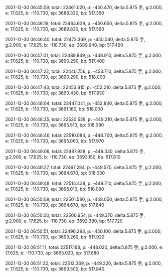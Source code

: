 2021-12-30 06:45:59, total: 22461.020, p: -450.470, delta:5.875 手, g:2.000, e: 17.625, b: -110.730, ep: 3688.330, bp: 517.350

2021-12-30 06:46:19, total: 22464.639, p: -450.650, delta:5.875 手, g:2.000, e: 17.625, b: -110.730, ep: 3689.830, bp: 517.560

2021-12-30 06:46:40, total: 22473.369, p: -450.040, delta:5.875 手, g:2.000, e: 17.625, b: -110.730, ep: 3689.640, bp: 517.460

2021-12-30 06:47:01, total: 22489.849, p: -448.910, delta:5.875 手, g:2.000, e: 17.625, b: -110.730, ep: 3690.290, bp: 517.400

2021-12-30 06:47:22, total: 22440.756, p: -453.710, delta:5.875 手, g:2.000, e: 17.625, b: -110.730, ep: 3690.290, bp: 518.000

2021-12-30 06:47:43, total: 22453.815, p: -452.210, delta:5.875 手, g:2.000, e: 17.625, b: -110.730, ep: 3690.430, bp: 517.830

2021-12-30 06:48:04, total: 22447.041, p: -452.840, delta:5.875 手, g:2.000, e: 17.625, b: -110.730, ep: 3691.160, bp: 518.000

2021-12-30 06:48:25, total: 22520.528, p: -449.210, delta:5.875 手, g:2.000, e: 17.625, b: -110.730, ep: 3695.510, bp: 518.090

2021-12-30 06:48:46, total: 22510.084, p: -448.700, delta:5.875 手, g:2.000, e: 17.625, b: -110.730, ep: 3695.060, bp: 517.970

2021-12-30 06:49:06, total: 22487.928, p: -449.330, delta:5.875 手, g:2.000, e: 17.625, b: -110.730, ep: 3693.150, bp: 517.810

2021-12-30 06:49:27, total: 22497.284, p: -449.570, delta:5.875 手, g:2.000, e: 17.625, b: -110.730, ep: 3694.670, bp: 518.030

2021-12-30 06:49:48, total: 22514.438, p: -449.710, delta:5.875 手, g:2.000, e: 17.625, b: -110.730, ep: 3695.010, bp: 518.090

2021-12-30 06:50:09, total: 22501.580, p: -448.050, delta:5.875 手, g:2.000, e: 17.625, b: -110.730, ep: 3694.670, bp: 517.840

2021-12-30 06:50:30, total: 22500.954, p: -449.370, delta:5.875 手, g:2.000, e: 17.625, b: -110.730, ep: 3692.390, bp: 517.720

2021-12-30 06:50:51, total: 22496.293, p: -450.100, delta:5.875 手, g:2.000, e: 17.625, b: -110.730, ep: 3693.260, bp: 517.920

2021-12-30 06:51:11, total: 22517.168, p: -448.020, delta:5.875 手, g:2.000, e: 17.625, b: -110.730, ep: 3695.020, bp: 517.880

2021-12-30 06:51:32, total: 22512.369, p: -449.220, delta:5.875 手, g:2.000, e: 17.625, b: -110.730, ep: 3693.500, bp: 517.840